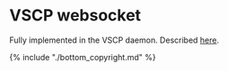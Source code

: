 # VSCP websocket

Fully implemented in the VSCP daemon. Described [here](https://www.vscp.org/docs/vscpd/doku.php?id=vscp_daemon_vscp_websocket_interface).



{% include "./bottom_copyright.md" %}
